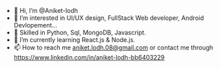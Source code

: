 - 👋 Hi, I’m @Aniket-lodh
- 👀 I’m interested in UI/UX design, FullStack Web developer, Android Devlopement...
- 💞 Skilled in Python, Sql, MongoDB, Javascript.
- 🌱 I’m currently learning React.js & Node.js.
- 📫 How to reach me aniket.lodh.08@gmail.com or contact me through https://www.linkedin.com/in/aniket-lodh-bb6403229

<!---
Aniket-lodh/Aniket-lodh is a ✨ special ✨ repository because its `README.md` (this file) appears on your GitHub profile.
You can click the Preview link to take a look at your changes.
--->
